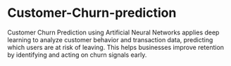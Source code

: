 # Customer-Churn-prediction
Customer Churn Prediction using Artificial Neural Networks applies deep learning to analyze customer behavior and transaction data, predicting which users are at risk of leaving. This helps businesses improve retention by identifying and acting on churn signals early.
